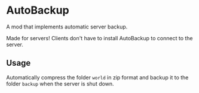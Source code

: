 # AutoBackup

A mod that implements automatic server backup.

Made for servers! Clients don't have to install AutoBackup to connect to the server.

## Usage

Automatically compress the folder `world` in zip format and backup it to the folder `backup` when the server is shut
down.
